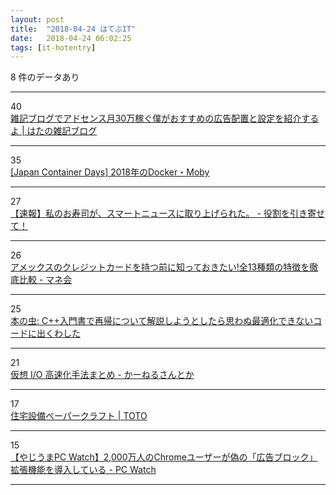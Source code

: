 ```yaml
---
layout: post
title:  "2018-04-24 はてぶIT"
date:   2018-04-24 06:02:25
tags: [it-hotentry]
---
```

8 件のデータあり

<hr><div class="row">
<div class="col-1"><span class="badge badge-pill badge-success h2">40</span></div>
<div class="col-11"><a href='http://tech-swing.net/blog/adsense/' target='_blank'>雑記ブログでアドセンス月30万稼ぐ僕がおすすめの広告配置と設定を紹介するよ | はたの雑記ブログ</a></div>
</div>
<hr>
<div class="row">
<div class="col-1"><span class="badge badge-pill badge-success h2">35</span></div>
<div class="col-11"><a href='https://www.slideshare.net/AkihiroSuda/japan-container-days-2018dockermoby' target='_blank'>[Japan Container Days] 2018年のDocker・Moby</a></div>
</div>
<hr>
<div class="row">
<div class="col-1"><span class="badge badge-pill badge-success h2">27</span></div>
<div class="col-11"><a href='http://aisyuudog.hatenablog.com/entry/2018/04/23/201905' target='_blank'>【速報】私のお寿司が、スマートニュースに取り上げられた。 - 役割を引き寄せて！</a></div>
</div>
<hr>
<div class="row">
<div class="col-1"><span class="badge badge-pill badge-success h2">26</span></div>
<div class="col-11"><a href='https://hikakujoho.com/manekai/entry/2018/04/17/144335' target='_blank'>アメックスのクレジットカードを持つ前に知っておきたい!全13種類の特徴を徹底比較 - マネ会</a></div>
</div>
<hr>
<div class="row">
<div class="col-1"><span class="badge badge-pill badge-success h2">25</span></div>
<div class="col-11"><a href='https://cpplover.blogspot.com/2018/04/c.html' target='_blank'>本の虫: C++入門書で再帰について解説しようとしたら思わぬ最適化できないコードに出くわした</a></div>
</div>
<hr>
<div class="row">
<div class="col-1"><span class="badge badge-pill badge-success h2">21</span></div>
<div class="col-11"><a href='http://yasukata.hatenablog.com/entry/2018/04/23/054418' target='_blank'>仮想 I/O 高速化手法まとめ - かーねるさんとか</a></div>
</div>
<hr>
<div class="row">
<div class="col-1"><span class="badge badge-pill badge-success h2">17</span></div>
<div class="col-11"><a href='https://jp.toto.com/tips/papercraft/index.htm' target='_blank'>住宅設備ペーパークラフト | TOTO</a></div>
</div>
<hr>
<div class="row">
<div class="col-1"><span class="badge badge-pill badge-success h2">15</span></div>
<div class="col-11"><a href='https://pc.watch.impress.co.jp/docs/news/yajiuma/1118517.html' target='_blank'>【やじうまPC Watch】2,000万人のChromeユーザーが偽の「広告ブロック」拡張機能を導入している - PC Watch</a></div>
</div>
<hr>
